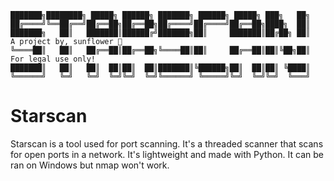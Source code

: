 ```
███████╗████████╗ █████╗ ██████╗ ███████╗ ██████╗ █████╗ ███╗   ██╗            
██╔════╝╚══██╔══╝██╔══██╗██╔══██╗██╔════╝██╔════╝██╔══██╗████╗  ██║            
███████╗   ██║   ███████║██████╔╝███████╗██║     ███████║██╔██╗ ██║                   A project by, sunflower 🌻
╚════██║   ██║   ██╔══██║██╔══██╗╚════██║██║     ██╔══██║██║╚██╗██║                      For legal use only!
███████║   ██║   ██║  ██║██║  ██║███████║╚██████╗██║  ██║██║ ╚████║            
╚══════╝   ╚═╝   ╚═╝  ╚═╝╚═╝  ╚═╝╚══════╝ ╚═════╝╚═╝  ╚═╝╚═╝  ╚═══╝
```
# Starscan
Starscan is a tool used for port scanning. It's a threaded scanner
that scans for open ports in a network. It's lightweight and made
with Python.
It can be ran on Windows but nmap won't work.
